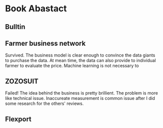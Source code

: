 # Book Abastact 
## Bulltin
## Farmer business network
Survived. The business model is clear enough to convince the data giants to purchase the data. At mean time, the data can also provide to individual farmer to evaluate the price. Machine learning is not necessary to 

## ZOZOSUIT
Failed! 
The idea behind the business is pretty brillient. The problem is more like technical issue. Inaccureate measurement is common issue after I did some research for the others' reviews.

## Flexport
<!--stackedit_data:
eyJoaXN0b3J5IjpbMTUwMzc1NzM5NV19
-->